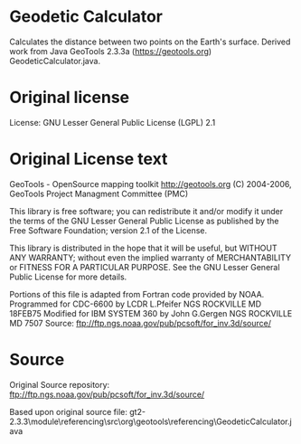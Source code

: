 # Geodetic Calculator

Calculates the distance between two points on the Earth's surface. 
Derived work from Java GeoTools 2.3.3a (https://geotools.org) GeodeticCalculator.java.

# Original license

License: GNU Lesser General Public License (LGPL) 2.1

# Original License text

GeoTools - OpenSource mapping toolkit
http://geotools.org
(C) 2004-2006, GeoTools Project Managment Committee (PMC)

This library is free software; you can redistribute it and/or
modify it under the terms of the GNU Lesser General Public
License as published by the Free Software Foundation;
version 2.1 of the License.

This library is distributed in the hope that it will be useful,
but WITHOUT ANY WARRANTY; without even the implied warranty of
MERCHANTABILITY or FITNESS FOR A PARTICULAR PURPOSE.  See the GNU
Lesser General Public License for more details.

Portions of this file is adapted from Fortran code provided by NOAA.
Programmed for CDC-6600 by LCDR L.Pfeifer NGS ROCKVILLE MD 18FEB75
Modified for IBM SYSTEM 360 by John G.Gergen NGS ROCKVILLE MD 7507
Source: ftp://ftp.ngs.noaa.gov/pub/pcsoft/for_inv.3d/source/

# Source
Original Source repository:
ftp://ftp.ngs.noaa.gov/pub/pcsoft/for_inv.3d/source/ 

Based upon original source file: 
gt2-2.3.3\module\referencing\src\org\geotools\referencing\GeodeticCalculator.java
